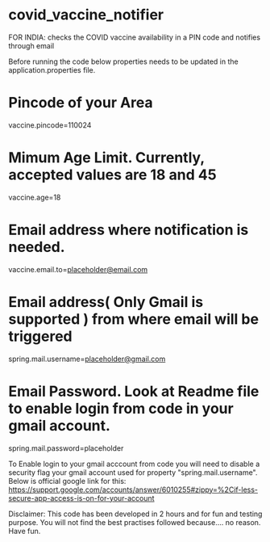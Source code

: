 # covid_vaccine_notifier
FOR INDIA: checks the COVID vaccine availability in a PIN code and notifies through email

Before running the code below properties needs to be updated in the application.properties file. 

# Pincode of your Area
vaccine.pincode=110024
# Mimum Age Limit. Currently, accepted values are 18 and 45
vaccine.age=18
# Email address where notification is needed. 
vaccine.email.to=placeholder@email.com
# Email address( Only Gmail is supported ) from where email will be triggered 
spring.mail.username=placeholder@gmail.com
# Email Password. Look at Readme file to enable login from code in your gmail account. 
spring.mail.password=placeholder

To Enable login to your gmail acccount from code you will need to disable a security flag your gmail account used for property "spring.mail.username".
Below is official google link for this:
https://support.google.com/accounts/answer/6010255#zippy=%2Cif-less-secure-app-access-is-on-for-your-account



Disclaimer: This code has been developed in 2 hours and for fun and testing purpose. You will not find the best practises followed because.... no reason. Have fun. 

 
